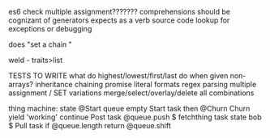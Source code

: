 
  
es6 check
multiple assignment???????
comprehensions should be cognizant of generators
expects as a verb
source code lookup for exceptions or debugging

does "set a chain "

weld - traits>list




TESTS TO WRITE
  what do highest/lowest/first/last do when given non-arrays?
  inheritance
  chaining
  promise
  literal formats
  regex parsing
  multiple assignment / SET variations
  merge/select/overlay/delete all combinations
  
  
  
  
  
  
thing machine:
  state @Start
  queue empty
  Start task
    then @Churn
  Churn 
    yield 'working'
    continue
  Post task
    @queue.push $
    fetchthing task state bob $
  Pull task
    if @queue.length
      return @queue.shift
      
      
  